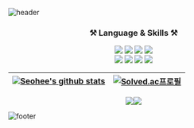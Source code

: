 <!--### Hi there 👋-->

<!--
**seohee-P/seohee-P** is a ✨ _special_ ✨ repository because its `README.md` (this file) appears on your GitHub profile.

Here are some ideas to get you started:

- 🔭 I’m currently working on ...
- 🌱 I’m currently learning ...
- 👯 I’m looking to collaborate on ...
- 🤔 I’m looking for help with ...
- 💬 Ask me about ...
- 📫 How to reach me: ...
- 😄 Pronouns: ...
- ⚡ Fun fact: ...
-->



![header](https://capsule-render.vercel.app/api?type=waving&color=0:30cfd0,100:330867&height=200&text=Welcome%20SeoHee's%20GitHub&fontColor=FFFFFF&fontSize=45&fontAlignY=40)

 <!--
  <h3>👋 Hi! I'm SeoHee 👋</h3>
  My major is <b>Computer Engineering</b>. I'm studying <b>web backend</b>.
 -->
 <h3 align=center>⚒️ Language & Skills ⚒️</h3>
 <p align=center><img src="https://img.shields.io/badge/Python-3776AB?style=flat-square&logo=Python&logoColor=white"/> <img src ="https://img.shields.io/badge/Java-007396.svg?&style=flat-square&logo=OpenJDK&logoColor=white"/> <img src="https://img.shields.io/badge/Django-092E20?style=flat-square&logo=Django"> <img src="https://img.shields.io/badge/Spring-6DB33F?style=flat-square&logo=spring&logoColor=white"> <br><img src="https://img.shields.io/badge/Docker-2496ED?style=flat-square&logo=docker"> <img src="https://img.shields.io/badge/AWS-232F3E?style=flat-square&logo=amazonaws"> <img src="https://img.shields.io/badge/MySQL-4479A1?style=flat-square&logo=Mysql"> <img src="https://img.shields.io/badge/MariaDB-003545?style=flat-square&logo=mariadb"></p>
  

|[![Seohee's github stats](https://github-readme-stats.vercel.app/api?username=seohee-P&theme=vue&rank_icon=github&hide_border=True)](https://github.com/seohee-P) | [![Solved.ac프로필](http://mazassumnida.wtf/api/pastel/generate_badge?boj=almostdone)](https://solved.ac/almostdone)|
|:---:|:---:|
<!--지금은 사용안함.[![Top Langs](https://github-readme-stats.vercel.app/api/top-langs/?username=seohee-P)](https://github.com/seohee-P)-->

<p align=center><a href="https://velog.io/@almostdone"><img src="https://img.shields.io/badge/Velog-20C997?style=flat-square&logo=Velog&&logoColor=white"/><a href="p03061180@gmail.com" target="_blank"><img src="https://img.shields.io/badge/Gmail-EA4335?style=flat-square&logo=Gmail&logoColor=white"/></a></a></p>


![footer](https://capsule-render.vercel.app/api?type=waving&color=0:330867,100:30cfd0&section=footer)
